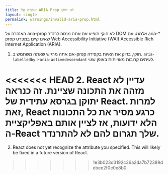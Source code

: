 ```yaml
---
title: אזהרה על ARIA Prop לא חוקי
layout: single
permalink: warnings/invalid-aria-prop.html
---
```


האזהרה על aria-prop לא חוקי תופיע אם אתה מנסה לרנדר DOM אלמנט עם aria-* prop שאינו קיים במפרט  Web Accessibility Initiative (WAI) Accessible Rich Internet Application (ARIA).

1. אם אתה מרגיש שאתה משתמש ב-prop חוקי, בדוק את האיות בקפידה. `aria-labelledby` ו-`aria-activedescendant` לעיתים קרובות מאוייתות באופן שגוי.

<<<<<<< HEAD
2. React עדיין לא מזהה את התכונה שציינת. זה כנראה יתוקן בגרסא עתידית של React. למרות זאת, React כרגע מסיר את כל התכונות הלא ידועות, אז לציין אותם באפליקציית ה-React שלך תגרום להם לא להתרנדר.
=======
2. React does not yet recognize the attribute you specified. This will likely be fixed in a future version of React.
>>>>>>> 1e3b023d3192c36a2da7b72389debee2f0e0e8b0
